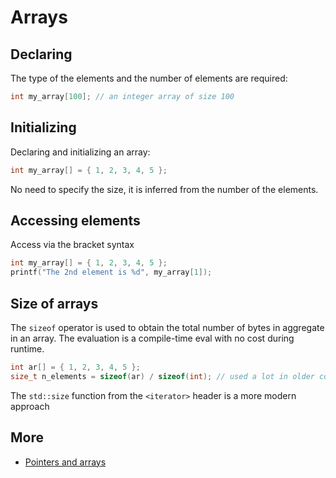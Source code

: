 # Arrays

## Declaring

The type of the elements and the number of elements are
required:

```cpp
int my_array[100]; // an integer array of size 100
```

## Initializing

Declaring and initializing an array:

```cpp
int my_array[] = { 1, 2, 3, 4, 5 };
```

No need to specify the size, it is inferred from the number 
of the elements.

## Accessing elements

Access via the bracket syntax

```cpp
int my_array[] = { 1, 2, 3, 4, 5 };
printf("The 2nd element is %d", my_array[1]);
```

## Size of arrays

The `sizeof` operator is used to obtain the total number of bytes in aggregate in an array.
The evaluation is a compile-time eval with no cost during runtime.

```cpp
int ar[] = { 1, 2, 3, 4, 5 };
size_t n_elements = sizeof(ar) / sizeof(int); // used a lot in older code, a hack
```

The `std::size` function from the `<iterator>` header is a more modern approach

## More

- [Pointers and arrays](../reference_types/pointers.md#pointers-and-arrays)
